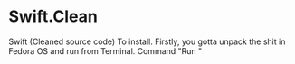 # Swift.Clean
Swift (Cleaned source code)
To install.
Firstly, you gotta unpack the shit in Fedora OS and run from Terminal. Command "Run <PATH>"
